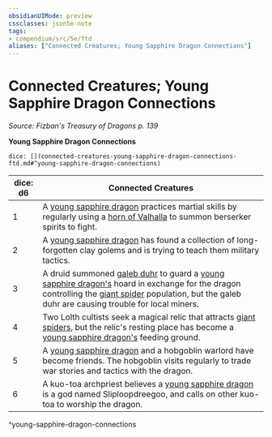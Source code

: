 ```yaml
---
obsidianUIMode: preview
cssclasses: json5e-note
tags:
- compendium/src/5e/ftd
aliases: ["Connected Creatures; Young Sapphire Dragon Connections"]
---
```

# Connected Creatures; Young Sapphire Dragon Connections
*Source: Fizban's Treasury of Dragons p. 139* 

**Young Sapphire Dragon Connections**

`dice: [](connected-creatures-young-sapphire-dragon-connections-ftd.md#^young-sapphire-dragon-connections)`

| dice: d6 | Connected Creatures |
|----------|---------------------|
| 1 | A [young sapphire dragon](compendium/bestiary/dragon/young-sapphire-dragon-ftd.md) practices martial skills by regularly using a [horn of Valhalla](compendium/items/horn-of-valhalla.md) to summon berserker spirits to fight. |
| 2 | A [young sapphire dragon](compendium/bestiary/dragon/young-sapphire-dragon-ftd.md) has found a collection of long-forgotten clay golems and is trying to teach them military tactics. |
| 3 | A druid summoned [galeb duhr](compendium/bestiary/elemental/galeb-duhr.md) to guard a [young sapphire dragon's](compendium/bestiary/dragon/young-sapphire-dragon-ftd.md) hoard in exchange for the dragon controlling the [giant spider](compendium/bestiary/beast/giant-spider.md) population, but the galeb duhr are causing trouble for local miners. |
| 4 | Two Lolth cultists seek a magical relic that attracts [giant spiders](compendium/bestiary/beast/giant-spider.md), but the relic's resting place has become a [young sapphire dragon's](compendium/bestiary/dragon/young-sapphire-dragon-ftd.md) feeding ground. |
| 5 | A [young sapphire dragon](compendium/bestiary/dragon/young-sapphire-dragon-ftd.md) and a hobgoblin warlord have become friends. The hobgoblin visits regularly to trade war stories and tactics with the dragon. |
| 6 | A kuo-toa archpriest believes a [young sapphire dragon](compendium/bestiary/dragon/young-sapphire-dragon-ftd.md) is a god named Sliploopdreegoo, and calls on other kuo-toa to worship the dragon. |
^young-sapphire-dragon-connections